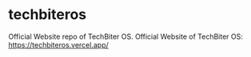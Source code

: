 # techbiteros
Official Website repo of TechBiter OS. Official Website of TechBiter OS: https://techbiteros.vercel.app/
